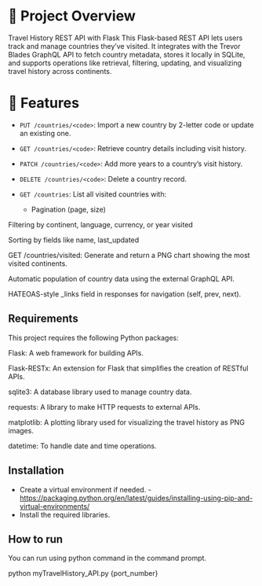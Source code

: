 # 📌 Project Overview
Travel History REST API with Flask
This Flask-based REST API lets users track and manage countries they’ve visited. It integrates with the Trevor Blades GraphQL API to fetch country metadata, stores it locally in SQLite, and supports operations like retrieval, filtering, updating, and visualizing travel history across continents.
# 🧩 Features
- `PUT /countries/<code>`: Import a new country by 2-letter code or update an existing one.
- `GET /countries/<code>`: Retrieve country details including visit history.
- `PATCH /countries/<code>`: Add more years to a country’s visit history.
- `DELETE /countries/<code>`: Delete a country record.
- `GET /countries`: List all visited countries with:

  - Pagination (page, size)

Filtering by continent, language, currency, or year visited

Sorting by fields like name, last_updated

GET /countries/visited: Generate and return a PNG chart showing the most visited continents.

Automatic population of country data using the external GraphQL API.

HATEOAS-style _links field in responses for navigation (self, prev, next).
## Requirements
This project requires the following Python packages:

Flask: A web framework for building APIs.

Flask-RESTx: An extension for Flask that simplifies the creation of RESTful APIs.

sqlite3: A database library used to manage country data.

requests: A library to make HTTP requests to external APIs.

matplotlib: A plotting library used for visualizing the travel history as PNG images.

datetime: To handle date and time operations.

## Installation

- Create a virtual environment if needed. - https://packaging.python.org/en/latest/guides/installing-using-pip-and-virtual-environments/
- Install the required libraries.

## How to run

You can run using python command in the command prompt.

python myTravelHistory_API.py {port_number}
